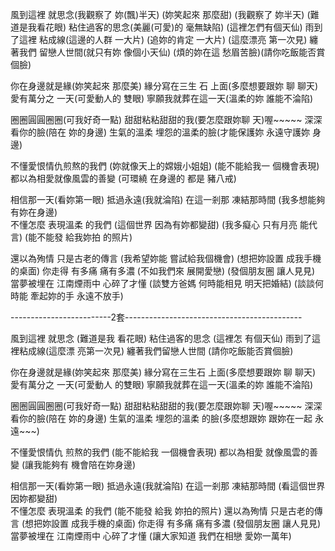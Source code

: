 風到這裡 就思念(我觀察了 妳(飄)半天) (妳笑起來 那麼甜)    (我觀察了 妳半天)        (難道是我看花眼)
粘住過客的思念(美麗(可愛)的 毫無缺陷)          (這裡怎們有個天仙)
雨到了這裡 粘成線(這邊的人群 一大片)    (追妳的肯定 一大片)  (這麼漂亮 第一次見)
纏著我們 留戀人世間(就只有妳 像個小天仙)  (煩的妳在這 愁眉苦臉)(請你吃飯能否賞個臉)

你在身邊就是緣(妳笑起來 那麼美) 
緣分寫在三生 石 上面(多麼想要跟妳 聊 聊天)
愛有萬分之 一天(可愛動人的 雙眼)
寧願我就葬在這一天(溫柔的妳 誰能不淪陷)

圈圈圓圓圈圈(可我好奇一點)
甜甜粘粘甜甜的我(要怎麼跟妳聊 天)喔~~~~~ 深深看你的臉(陪在 妳的身邊)
生氣的溫柔 埋怨的溫柔的臉(才能保護妳 永遠守護妳 身邊)

不懂愛恨情仇煎熬的我們 (妳就像天上的嫦娥小姐姐)                 (能不能給我一 個機會表現)
都以為相愛就像風雲的善變 (可環繞 在身邊的 都是 豬八戒)          

相信那一天(看妳第一眼) 抵過永遠(我就淪陷) 
在這一剎那 凍結那時間 (我多想能夠 有妳在身邊)     
不懂怎麼 表現溫柔 的我們 (這個世界 因為有妳都變甜)                         (我多癡心 只有月亮 能代言) (能不能發 給我妳拍 的照片)

還以為殉情 只是古老的傳言 (我希望妳能 嘗試給我個機會)                       (想把妳設置 成我手機的桌面)
你走得 有多痛 痛有多濃 (不如我們來 展開愛戀)                               (發個朋友圈 讓人見見)
當夢被埋在 江南煙雨中 心碎了才懂 (談雙方爸媽 何時能相見 明天把婚結)          (談談何時能 牽起妳的手 永遠不放手)      


-------------------------2套--------------------------------------------

風到這裡 就思念 (難道是我 看花眼)
粘住過客的思念   (這裡怎 有個天仙)
雨到了這裡粘成線(這麼漂 亮第一次見)
纏著我們留戀人世間 (請你吃飯能否賞個臉)

你在身邊就是緣(妳笑起來 那麼美)
緣分寫在三生石 上面(多麼想要跟妳 聊 聊天)
愛有萬分之 一天(可愛動人 的雙眼)
寧願我就葬在這一天(溫柔的妳 誰能不淪陷)

圈圈圓圓圈圈(可我好奇一點)
甜甜粘粘甜甜的我(要怎麼跟妳聊 天)喔~~~~~ 深深看你的臉(陪在 妳的身邊)
生氣的溫柔 埋怨的溫柔 的臉(多麼想跟妳 跟妳在一起 永遠~~~)

不懂愛恨情仇 煎熬的我們 (能不能給我 一個機會表現)
都以為相愛 就像風雲的善變 (讓我能夠有 機會陪在妳身邊)

相信那一天(看妳第一眼) 抵過永遠(我就淪陷) 
在這一剎那 凍結那時間 (看這個世界 因妳都變甜)     
不懂怎麼 表現溫柔 的我們 (能不能發 給我 妳拍的照片)
還以為殉情 只是古老的傳言  (想把妳設置 成我手機的桌面)
你走得 有多痛 痛有多濃 (發個朋友圈 讓人見見)
當夢被埋在 江南煙雨中 心碎了才懂  (讓大家知道 我們在相戀 愛妳一萬年)